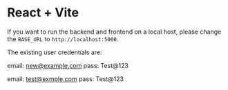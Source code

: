 # React + Vite


If you want to run the backend and frontend on a local host, please change the `BASE_URL` to `http://localhost:5000`.


The existing user credentials are:


email: new@example.com
pass:  Test@123

email: test@exmple.com
pass:  Test@123
